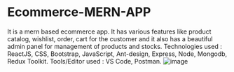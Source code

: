 # Ecommerce-MERN-APP
It is a mern based ecommerce app. It has various features like product catalog, wishlist, order, cart for the customer and it also has a beautiful admin panel for management of products and stocks. Technologies used : ReactJS, CSS, Bootstrap, JavaScript, Ant-design, Express, Node, Mongodb, Redux Toolkit. Tools/Editor used : VS Code, Postman.
![image](https://github.com/Sonam-05/Ecommerce-MERN-APP/assets/87596690/5e842a46-402d-4a79-b348-387bcd629e91)
